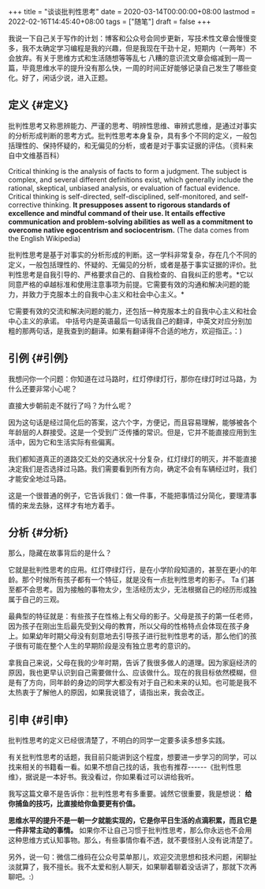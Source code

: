 +++
title = "谈谈批判性思考"
date = 2020-03-14T00:00:00+08:00
lastmod = 2022-02-16T14:45:40+08:00
tags = ["随笔"]
draft = false
+++

我说一下自己关于写作的计划：博客和公众号会同步更新，写技术性文章会慢慢变多，我不太确定学习编程是我的兴趣，但是我现在干劲十足，短期内（一两年）不会放弃。有关于思维方式和生活随想等等乱七
八糟的意识流文章会缩减到一周一篇，毕竟思维水平的提升没有那么快，一周的时间正好能够记录自己发生了哪些变化。好了，闲话少说，进入正题。


## 定义 {#定义}

批判性思考又称思辨能力、严谨的思考、明辨性思维、审辨式思维，是通过对事实的分析形成判断的思考方式。批判性思考本身复杂，具有多个不同的定义，一般包括理性的、保持怀疑的，和无偏见的分析，或者是对于事实证据的评估。（资料来自中文维基百科）

Critical thinking is the analysis of facts to form a judgment. The subject is complex, and several different definitions exist, which generally include the rational, skeptical, unbiased analysis, or evaluation of factual evidence. Critical thinking is self-directed, self-disciplined, self-monitored, and self-corrective thinking. **It presupposes assent to rigorous standards of excellence and mindful command of their use. It entails effective communication and problem-solving abilities as well as a commitment to overcome native egocentrism and sociocentrism.** (The data comes from the English Wikipedia)

批判性思考是基于对事实的分析形成的判断。这一学科非常复杂，存在几个不同的定义，一般包括理性的、怀疑的、无偏见的分析，或者是基于事实证据的评价。批判性思考是自我引导的、严格要求自己的、自我检查的、自我纠正的思考。\*它以同意严格的卓越标准和使用注意事项为前提。它需要有效的沟通和解决问题的能力，并致力于克服本土的自我中心主义和社会中心主义。\*

它需要有效的交流和解决问题的能力，还包括一种克服本土的自我中心主义和社会中心主义的承诺。
中括号内是英语最后一句话我自己的翻译，中英文对应分别加粗的那两句话，是我查到的翻译。如果有翻译得不合适的地方，欢迎指正。：)


## 引例 {#引例}

我想问你一个问题：你知道在过马路时，红灯停绿灯行，那你在绿灯时过马路，为什么还要非常小心呢？

直接大步朝前走不就行了吗？为什么呢？

因为这句话是经过简化后的答案，这六个字，方便记，而且容易理解，能够被各个年龄层的人群接受。这是一个受到广泛传播的常识。但是，它并不能直接应用到生活中，因为它和生活实际有些偏离。

我们都知道真正的道路交汇处的交通状况十分复杂，红灯绿灯的明灭，并不能直接决定我们是否选择过马路。我们需要看到所有方向，确定不会有车辆经过时，我们才能安全地过马路。

这是一个很普通的例子，它告诉我们：做一件事，不能把事情过分简化，要理清事情的来龙去脉，这样才有地方着手。


## 分析 {#分析}

那么，隐藏在故事背后的是什么？

它就是批判性思考的应用。红灯停绿灯行，是在小学阶段知道的，甚至在更小的年龄。那个时候所有孩子都有一个特征，就是没有一点批判性思考的影子。
Ta
们甚至都不会思考。因为接触的事物太少，生活经历太少，无法根据自己的经历形成独属于自己的三观。

最典型的特征就是：有些孩子在性格上有父母的影子。父母是孩子的第一任老师，因为孩子在刚出生后最先受到父母的教育，所以父母的性格特点会体现在孩子身上。如果幼年时期父母没有刻意地去引导孩子进行批判性思考的话，那么他们的孩子很有可能在整个人生的早期阶段是没有独立思考的意识的。

拿我自己来说，父母在我的少年时期，告诉了我很多做人的道理。因为家庭经济的原因，我也更早认识到自己需要做什么、应该做什么。现在的我目标依然模糊，但是有了方向，同年龄的身边的同学大都没有对于自己和未来的认知。也可能是我不太热衷于了解他人的原因，如果我说错了，请指出来，我会改正。


## 引申 {#引申}

批判性思考的定义已经很清楚了，不明白的同学一定要多读多想多实践。

有关批判性思考的话题，我目前只能讲到这个程度，想要进一步学习的同学，可以找来相关的书籍看一看。如果不想自己找的话，我也有推荐------《批判性思维》，据说是一本好书。我没看过，你如果看过可以讲给我听。

我写这篇文章不是告诉你：批判性思考有多重要。诚然它很重要，我是想说： **给你捕鱼的技巧，比直接给你鱼要更有价值。**

**思维水平的提升不是一朝一夕就能实现的，它是你平日生活的点滴积累，而且它是一件非常主动的事情。** 如果你不让自己习惯于批判性思考，那么你永远也不会用这种思维方式认知事物。那么，有些事情你看不透，就不要怪别人没有说清楚了。

另外，说一句：微信二维码在公众号菜单那儿，欢迎交流思想和技术问题，闲聊扯淡就算了，我不擅长。我不太爱和别人聊天，如果聊着聊着没话讲了，那就下次再聊吧。:）